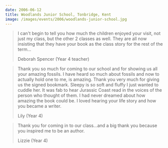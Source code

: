 ```yaml
---
date: 2006-06-12
title: Woodlands Junior School, Tonbridge, Kent
image: /images/events/2006/woodlands-junior-school.jpg
---
```


> I can't begin to tell you how much the children enjoyed your visit, not just my class, but the other 2 classes as well. They are all now insisting that they have your book as the class story for the rest of the term...
> 
> <footer>Deborah Spencer (Year 4 teacher)</footer>

> Thank you so much for coming to our school and for showing us all your amazing fossils. I have heard so much about fossils and now to actually hold one to me, is amazing. Thank you very much for giving us the signed bookmark. Sleepy is so soft and fluffy I just wanted to cuddle her. It was fab to hear Jurassic Coast read in the voices of the person who thought of them. I had never dreamed about how amazing the book could be. I loved hearing your life story and how you became a writer.
> 
> <footer>Lily (Year 4) </footer>

> Thank you for coming in to our class...and a big thank you because you inspired me to be an author.
> 
> <footer>Lizzie (Year 4)</footer>


